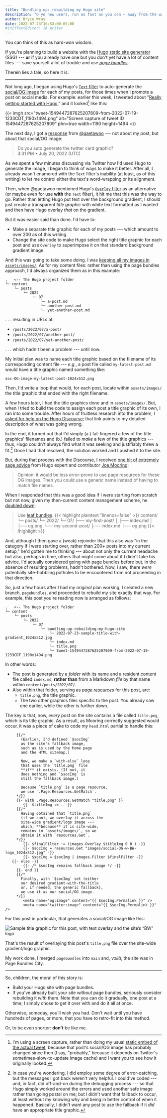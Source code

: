 ```yaml
---
title: "Bundling up: rebuilding my Hugo site"
description: "O ye new users, run as fast as you can — away from the way I was managing my content, and toward using page bundles, as I’m doing now."
author: Bryce Wray
date: 2022-07-23T16:53:00-05:00
#initTextEditor: iA Writer
---
```


You can think of this as hard-won wisdom.

If you're planning to build a website with the [Hugo](https://gohugo.io) [static site generator](https://jamstack.org/generators) (SSG) --- **or** if you already have one but you don't yet have a lot of content files --- save yourself a lot of trouble and use *[page bundles](https://gohugo.io/content-management/page-bundles/)*.

Therein lies a tale, so here it is.

----

Not long ago, I began using Hugo's [`Text` filter](https://gohugo.io/functions/images/#text) to auto-generate the [social/OG image](https://css-tricks.com/essential-meta-tags-social-media/) for each of my posts, for those times when I promote a post on social media. For example: earlier this week, I tweeted about "[Really getting started with Hugo](/posts/2022/07/really-getting-started-hugo/)," and it looked[^imgNotStatic] like this:

[^imgNotStatic]: I'm using a screen capture, rather than doing my usual [static embed of the actual tweet](/posts/2022/06/static-tweets-hugo-update/), because that post's social/OG image has probably changed since then (I say, "probably," because it depends on Twitter's sometimes-slow-to-update image cache) and I want you to see how it originally looked.

{{< imgh src="tweet-1549447287625207809-from-2022-07-19-1233CDT_1190x1494.png" alt="Screen capture of tweet ID 1549447287625207809" phn=true width=1190 height=1494 >}}

The next day, I got a [response](https://twitter.com/gaetawoo/status/1549779097978642432) from [@gaetawoo](https://twitter.com/gaetawoo) --- not about my post, but about that social/OG image:

> Do you auto generate the twitter card graphic?\
> <span class="pokey">3:31 PM • July 20, 2022 (UTC)</span>

<!-- https://twitter.com/gaetawoo/status/1549779097978642432 -->

As we spent a few minutes discussing via Twitter how I'd used Hugo to generate the image, I began to think of ways to make it better. After all, I already wasn't enamored with the `Text` filter's inability (at least, as of this writing) to let me control either the text's word-wrapping or its alignment.

Then, when @gaetawoo mentioned Hugo's [`Overlay` filter](https://gohugo.io/functions/images/#overlay) as an alternative (or maybe even for use **with** the `Text` filter), it hit me that this was the way to go. Rather than letting Hugo put text over the background gradient, I should just create a transparent *title graphic* with white text formatted as I wanted and then have Hugo overlay *that* on the gradient.

But it was easier said than done. I'd have to:

- Make a separate title graphic for each of my posts --- which amount to over 200 as of this writing.
- Change the site code to make Hugo select the right title graphic for each post and use `Overlay` to superimpose it on that standard background gradient image.

And this was going to take some doing. I was [keeping all my images in `assets/images/`](/posts/2022/06/responsive-optimized-images-hugo/). As for my content files: rather than using the page bundles approach, I'd always organized them as in this example:

```plaintext
.   <-- The Hugo project folder
└─ content
    └─ posts
        └─ 2022
            └─ 07
                └─ a-post.md
                └─ another-post.md
                └─ yet-another-post.md
```

. . . resulting in URLs at:

- `/posts/2022/07/a-post/`
- `/posts/2022/07/another-post/`
- `/posts/2022/07/yet-another-post/`

. . . which hadn't been a problem --- until now.

My initial plan was to name each title graphic based on the filename of its corresponding content file --- *e.g.*, a post file called `my-latest-post.md` would have a title graphic named something like:

`soc-OG-image-my-latest-post-1024x512.png`

Then, I'd write a loop that would, for each post, locate within `assets/images/` the title graphic that ended with the right filename.

A few hours later, I had the title graphics done and in `assets/images/`. But, when I tried to build the code to assign each post a title graphic of its own, I ran into some trouble. After hours of fruitless research into the problem, I [asked for help on the Hugo Discourse](https://discourse.gohugo.io/t/using-printf-with-resources-get/39642); that link points to my detailed description of what was going wrong.

In the end, it turned out that I'd simply (a.) fat-fingered a few of the title graphics' filenames and (b.) failed to *make* a few of the title graphics --- thus, Hugo couldn't always find what it was seeking and justifiably threw a fit.[^errorCatch] Once I had that resolved, the solution worked and I pushed it to the site.

[^errorCatch]: In case you're wondering, I did employ some degree of error-catching, but the messages I got back weren't very helpful. I could've coded --- and, in fact, did off-and-on during the debugging process --- so that Hugo simply worked around the errors and used another safe image rather than going postal on me; but I didn't want that fallback to occur, at least without my knowing why and being in better control of when it happened. Basically, I didn't want any post to use the fallback if it *did* have an appropriate title graphic.

But, during that process with the Discourse, I received [one bit of extremely sage advice](https://discourse.gohugo.io/t/using-printf-with-resources-get/39642/16) from Hugo expert and contributor [Joe Mooring](https://github.com/jmooring):

> Opinion: it would be less error-prone to use page resources for these OG images. Then you could use a generic name instead of having to match file names.

When I responded that this was a good idea if I were starting from scratch but not now, given my then-current content management scheme, he [doubled down](https://discourse.gohugo.io/t/using-printf-with-resources-get/39642/18?):

> Use [leaf bundles](https://gohugo.io/content-management/page-bundles/#leaf-bundles).
> {{< highlight plaintext "linenos=false" >}}
 content/
 └─ posts/
    └─ 2022/
        └─ 07/
            ├── my-first-post/
            │   ├── index.md
            │   ├── og.png
            └── my-second-post/
                ├── index.md
                ├── og.png
{{< /highlight >}}

And, although I then gave a (weak) rejoinder that this also was "in the category if I were starting over, rather than 200+ posts into my current setup," he'd gotten me to thinking --- about not only the current headache but also, perhaps in time, others that might come about if I didn't take his advice. I'd actually considered going with page bundles before but, in the absence of resulting problems, hadn't bothered. Now, I saw, there *were* potentially site-hobbling potholes to be encountered from not proceeding in that direction.

So, just a few hours after I had my *original* plan working, I created a new branch, `pagebundles`, and proceeded to rebuild my site exactly that way. For example, this post you're reading now is arranged as follows:

```plaintext
.   <-- The Hugo project folder
└─ content
    └─ posts
        └─ 2022
            └─ 07
                └─ bundling-up-rebuilding-my-hugo-site
                    └─ 2022-07-23-sample-title-with-gradient_1024x512.jpg
                    └─ index.md
                    └─ title.png
                    └─ tweet-1549447287625207809-from-2022-07-19-1233CDT_1190x1494.png
```

In other words:

- The post is generated by a *folder* with its name and a resident content file called `index.md`, **rather than** from a Markdown *file* by that name within `content/posts/2022/07/`.
- Also within that folder, serving as *[page resources](https://gohugo.io/content-management/page-resources/)* for this post, are:
	- `title.png`, the title graphic.
	- The two other graphics files specific to the post. You already saw one earlier, while the other is further down.

The key is that, now, *every* post on the site contains a file called `title.png`, which is its title graphic. As a result, as Mooring correctly suggested would occur, it was a piece of cake to code my `head.html` partial to handle this:

```go-html-template
	 {{/*
	   (Earlier, I'd defined `$socImg`
	   as the site's fallback image,
	   such as is used by the home page
	   and the HTML sitemap.)

	   Now, we make a `with-else` loop
	   that uses the `title.png` file
	   **if** it exists. (If not, it
	   does nothing and `$socImg` is
	   still the fallback image.)

	   Because `title.png` is a page resource,
	   we use `.Page.Resources.GetMatch`.
	 */}}
	 {{- with .Page.Resources.GetMatch "title.png" }}
		{{- $titleImg := . -}}
	 {{/*
	   Having obtained that `title.png`
	   (if we can), we overlay it across the
	   site-wide gradient/logo image ---
	   which, **because** it is site-wide,
	   remains in `assets/images/`, so we
	   obtain it with `resources.Get`.
	 */}}
		{{- $finalFilter := (images.Overlay $titleImg 0 0 ) -}}
		{{- $socImg = resources.Get "images/social-OG-w-BW-logo_1024x512.jpg" -}}
		{{- $socImg = $socImg | images.Filter $finalFilter -}}
   {{- else -}}
		{{- /* $socImg remains fallback image */ -}}
	 {{- end }}
	 {{/*
	   Finally, with `$socImg` set (either
	   our desired gradient-with-the-title
	   or, if needed, the generic fallback),
	   we use it as our social/OG image.
	 */}}
		<meta name="og:image" content="{{ $socImg.Permalink }}" />
		<meta name="twitter:image" content="{{ $socImg.Permalink }}" />
```

For this post in particular, that generates a social/OG image like this:

![Sample title graphic for this post, with text overlay and the site’s “BW” logo](2022-07-23-sample-title-with-gradient_1024x512.jpg)

That's the result of overlaying this post's `title.png` file over the site-wide gradient/logo graphic.

My work done, I merged `pagebundles` into `main` and, *voilà*, the site was in Page Bundles City.

----

So, children, the moral of this story is:

- Build your Hugo site with page bundles.
- If you've already built your site *without* page bundles, seriously consider rebuilding it *with* them. Note that you can do it gradually, one post at a time; I simply chose to get it over with and do it all at once.

Otherwise, someday, you'll wish you had. Don't wait until you have hundreds of pages, or more, that you have to retro-fit into this method.

Or, to be even shorter: **don't** be like me.
